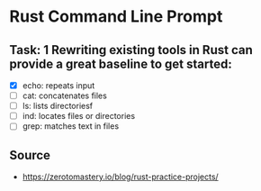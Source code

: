 # Rust Command Line Prompt


## Task: 1 Rewriting existing tools in Rust can provide a great baseline to get started:

- [x] echo: repeats input
- [ ] cat: concatenates files
- [ ] ls: lists directoriesf
- [ ] ind: locates files or directories
- [ ] grep: matches text in files

## Source

- https://zerotomastery.io/blog/rust-practice-projects/